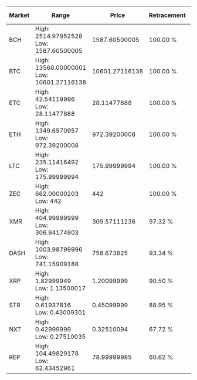 | Market | Range | Price| Retracement | Doubles to 50% |
| --- | --- | --- | --- | --- |
| BCH | High: 2514.97952528<br />Low: 1587.60500005 | 1587.60500005 | 100.00 % | 1.29 |
| BTC | High: 13560.00000001<br />Low: 10601.27116138 | 10601.27116138 | 100.00 % | 1.14 |
| ETC | High: 42.54119996<br />Low: 28.11477888 | 28.11477888 | 100.00 % | 1.26 |
| ETH | High: 1349.6570957<br />Low: 972.39200008 | 972.39200008 | 100.00 % | 1.19 |
| LTC | High: 235.11416492<br />Low: 175.99999994 | 175.99999994 | 100.00 % | 1.17 |
| ZEC | High: 662.00000203<br />Low: 442 | 442 | 100.00 % | 1.25 |
| XMR | High: 404.99999999<br />Low: 306.94174903 | 309.57111236 | 97.32 % | 1.15 |
| DASH | High: 1003.98799996<br />Low: 741.15909188 | 758.673825 | 93.34 % | 1.15 |
| XRP | High: 1.82999949<br />Low: 1.13500017 | 1.20099999 | 90.50 % | 1.23 |
| STR | High: 0.61937816<br />Low: 0.43009301 | 0.45099999 | 88.95 % | 1.16 |
| NXT | High: 0.42999999<br />Low: 0.27510035 | 0.32510094 | 67.72 % | 1.08 |
| REP | High: 104.49829178<br />Low: 62.43452961 | 78.99999985 | 60.62 % | 1.06 |
